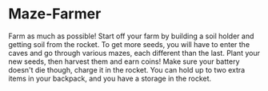 # Maze-Farmer
Farm as much as possible! Start off your farm by building a soil holder and getting soil from the rocket. To get more seeds, you will have to enter the caves and go through various mazes, each different than the last. Plant your new seeds, then harvest them and earn coins! Make sure your battery doesn't die though, charge it in the rocket. You can hold up to two extra items in your backpack, and you have a storage in the rocket.

